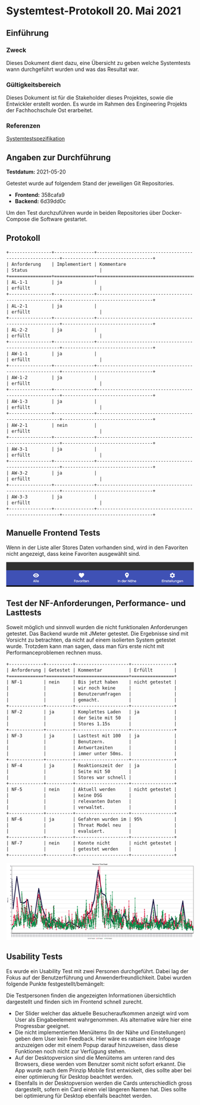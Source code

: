 # Systemtest-Protokoll 20. Mai 2021

## Einführung

### Zweck

Dieses Dokument dient dazu, eine Übersicht zu geben welche Systemtests wann durchgeführt wurden und was das Resultat war.

### Gültigkeitsbereich

Dieses Dokument ist für die Stakeholder dieses Projektes, sowie die Entwickler erstellt worden. Es wurde im Rahmen des Engineering Projekts der Fachhochschule Ost erarbeitet.

### Referenzen

[Systemtestspezifikation](./systemtestspezifikation.md)

## Angaben zur Durchführung

**Testdatum:** 2021-05-20

Getestet wurde auf folgendem Stand der jeweiligen Git Repositories.

- **Frontend:** 358cafa9
- **Backend:** 6d39dd0c

Um den Test durchzuführen wurde in beiden Repositories über Docker-Compose die Software gestartet.

## Protokoll

```eval_rst
+----------------+---------------+--------------------------------------------------------+----------------------------------+
| Anforderung    | Implementiert | Kommentare                                             | Status                           |
+================+===============+========================================================+==================================+
| AL-1-1         | ja            |                                                        | erfüllt                          |
+----------------+---------------+--------------------------------------------------------+----------------------------------+
| AL-2-1         | ja            |                                                        | erfüllt                          |
+----------------+---------------+--------------------------------------------------------+----------------------------------+
| AL-2-2         | ja            |                                                        | erfüllt                          |
+----------------+---------------+--------------------------------------------------------+----------------------------------+
| AW-1-1         | ja            |                                                        | erfüllt                          |
+----------------+---------------+--------------------------------------------------------+----------------------------------+
| AW-1-2         | ja            |                                                        | erfüllt                          |
+----------------+---------------+--------------------------------------------------------+----------------------------------+
| AW-1-3         | ja            |                                                        | erfüllt                          |
+----------------+---------------+--------------------------------------------------------+----------------------------------+
| AW-2-1         | nein          |                                                        | erfüllt                          |
+----------------+---------------+--------------------------------------------------------+----------------------------------+
| AW-3-1         | ja            |                                                        | erfüllt                          |
+----------------+---------------+--------------------------------------------------------+----------------------------------+
| AW-3-2         | ja            |                                                        | erfüllt                          |
+----------------+---------------+--------------------------------------------------------+----------------------------------+
| AW-3-3         | ja            |                                                        | erfüllt                          |
+----------------+---------------+--------------------------------------------------------+----------------------------------+
```

## Manuelle Frontend Tests

Wenn in der Liste aller Stores Daten vorhanden sind, wird in den Favoriten nicht angezeigt, dass keine Favoriten ausgewählt sind.

![frontend-test-navigation-current-location](../../../images/frontend-test-navigation-current-location.png)

## Test der NF-Anforderungen, Performance- und Lasttests

Soweit möglich und sinnvoll wurden die nicht funktionalen Anforderungen getestet. Das Backend wurde mit JMeter getestet. Die Ergebnisse sind mit Vorsicht zu betrachten, da nicht auf einem isolierten System getestet wurde. Trotzdem kann man sagen, dass man fürs erste nicht mit Performanceproblemen rechnen muss.

```eval_rst
+-------------+----------+--------------------+----------------+
| Anforderung | Getestet | Kommentar          | Erfüllt        |
+=============+==========+====================+================+
| NF-1        | nein     | Bis jetzt haben    | nicht getestet |
|             |          | wir noch keine     |                |
|             |          | Benutzerumfragen   |                |
|             |          | gemacht.           |                |
+-------------+----------+--------------------+----------------+
| NF-2        | ja       | Komplettes Laden   | ja             |
|             |          | der Seite mit 50   |                |
|             |          | Stores 1.15s       |                |
+-------------+----------+--------------------+----------------+
| NF-3        | ja       | Lasttest mit 100   | ja             |
|             |          | Benutzern.         |                |
|             |          | Antwortzeiten      |                |
|             |          | immer unter 50ms.  |                |
+-------------+----------+--------------------+----------------+
| NF-4        | ja       | Reaktionszeit der  | ja             |
|             |          | Seite mit 50       |                |
|             |          | Stores war schnell |                |
+-------------+----------+--------------------+----------------+
| NF-5        | nein     | Aktuell werden     | nicht getestet |
|             |          | keine DSG          |                |
|             |          | relevanten Daten   |                |
|             |          | verwaltet.         |                |
+-------------+----------+--------------------+----------------+
| NF-6        | ja       | Gefahren wurden im | 95%            |
|             |          | Threat Model neu   |                |
|             |          | evaluiert.         |                |
+-------------+----------+--------------------+----------------+
| NF-7        | nein     | Konnte nicht       | nicht getestet |
|             |          | getestet werden    |                |
+-------------+----------+--------------------+----------------+
```

![response-time-graph](../../../images/response-time-graph-r6.png)

## Usability Tests

Es wurde ein Usability Test mit zwei Personen durchgeführt. Dabei lag der Fokus auf der Benutzerführung und Anwenderfreundlichkeit. Dabei wurden folgende Punkte festgestellt/bemängelt:

Die Testpersonen finden die angezeigten Informationen übersichtlich dargestellt und finden sich im Frontend schnell zurecht.

- Der Slider welcher das aktuelle Besucheraufkommen anzeigt wird vom User als Eingabeelement wahrgenommen. Als alternative wäre hier eine Progressbar geeignet.
- Die nicht implementierten Menüitems (In der Nähe und Einstellungen) geben dem User kein Feedback. Hier wäre es ratsam eine Infopage anzuzeigen oder mit einem Popup darauf hinzuweisen, dass diese Funktionen noch nicht zur Verfügung stehen.
- Auf der Desktopversion sind die Menüitems am unteren rand des Browsers, diese werden vom Benutzer somit nicht sofort erkannt. Die App wurde nach dem Prinzip Mobile first entwickelt, dies sollte aber bei einer optimierung für Desktop beachtet werden.
- Ebenfalls in der Desktopversion werden die Cards unterschiedlich gross dargestellt, sofern ein Card einen viel längeren Namen hat. Dies sollte bei optimierung für Desktop ebenfalls beachtet werden.